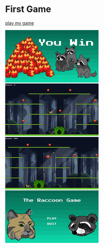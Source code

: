# First Game

[play my game](https://tonystarkofwinterfell.github.io/RacWebgLink/)


 <div>
      <a class="example-image-link" href="assets/Gallery/EndScene.png" data-lightbox="example-set" data-title="Click the right half of the image to move forward.">
        <img class="example-image" src="assets/Gallery/EndScene_thumb.png" alt=""/>
  </a>
      <a class="example-image-link" href="assets/Gallery/Game lvl1.png" data-lightbox="example-set" data-title="Or press the right arrow on your keyboard.">
        <img class="example-image" src="assets/Gallery/Game lvl1_thumb.png" alt="" />
  </a>
      <a class="example-image-link" href="assets/Gallery/PickUp.png" data-lightbox="example-set" data-title="The next image in the set is preloaded as you're viewing.">
        <img class="example-image" src="assets/Gallery/PickUp_thumb.png" alt="" />
  </a>
      <a class="example-image-link" href="assets/Gallery/TitleScreen.png" data-lightbox="example-set" data-title="Click anywhere outside the image or the X to the right to close.">
        <img class="example-image" src="assets/Gallery/TitleScreen_thumb.png" alt="" />
  </a>
    </div>

